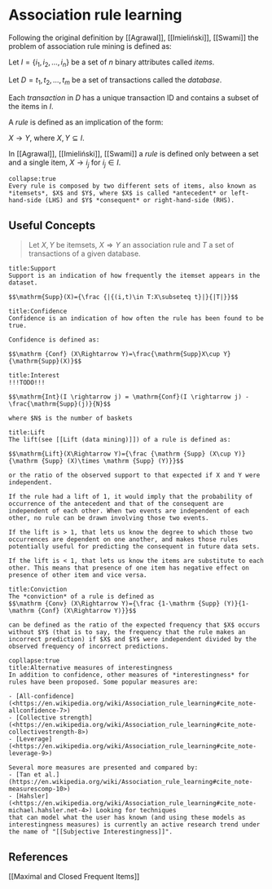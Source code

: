 # Association rule learning
Following the original definition by [[Agrawal]], [[Imieliński]], [[Swami]] the problem of association rule mining is defined as:

Let $I=\{i_{1},i_{2},\ldots ,i_{n}\}$ be a set of $n$ binary attributes called *items*.

Let $D={t_{1},t_{2},\ldots ,t_{m}}$ be a set of transactions called the *database*.

Each *transaction* in $D$ has a unique transaction ID and contains a subset of the items in $I$.

A *rule* is defined as an implication of the form:

$X\rightarrow Y$, where $X,Y\subseteq I$.

In [[Agrawal]], [[Imieliński]], [[Swami]] a *rule* is defined only between a set and a single item, $X\rightarrow i_{j}$ for $i_{j}\in I$.

```ad-note
collapse:true
Every rule is composed by two different sets of items, also known as *itemsets*, $X$ and $Y$, where $X$ is called *antecedent* or left-hand-side (LHS) and $Y$ *consequent* or right-hand-side (RHS).
```
## Useful Concepts
> Let $X,Y$ be itemsets, $X\Rightarrow Y$ an association rule and $T$ a set of transactions of a given database.

```ad-def
title:Support
Support is an indication of how frequently the itemset appears in the dataset.

$$\mathrm{Supp}(X)={\frac {|{(i,t)\in T:X\subseteq t}|}{|T|}}$$
```

```ad-def
title:Confidence
Confidence is an indication of how often the rule has been found to be true.

Confidence is defined as:

$$\mathrm {Conf} (X\Rightarrow Y)=\frac{\mathrm{Supp}X\cup Y}{\mathrm{Supp}(X)}$$
```

```ad-def
title:Interest
!!!TODO!!!

$$\mathrm{Int}(I \rightarrow j) = \mathrm{Conf}(I \rightarrow j) - \frac{\mathrm{Supp}(j)}{N}$$

where $N$ is the number of baskets
```

```ad-def
title:Lift
The lift(see [[Lift (data mining)]]) of a rule is defined as:

$$\mathrm{Lift}(X\Rightarrow Y)={\frac {\mathrm {Supp} (X\cup Y)}{\mathrm {Supp} (X)\times \mathrm {Supp} (Y)}}$$

or the ratio of the observed support to that expected if X and Y were independent.

If the rule had a lift of 1, it would imply that the probability of occurrence of the antecedent and that of the consequent are independent of each other. When two events are independent of each other, no rule can be drawn involving those two events.

If the lift is > 1, that lets us know the degree to which those two occurrences are dependent on one another, and makes those rules potentially useful for predicting the consequent in future data sets.

If the lift is < 1, that lets us know the items are substitute to each other. This means that presence of one item has negative effect on presence of other item and vice versa.
```

```ad-def
title:Conviction
The *conviction* of a rule is defined as 
$$\mathrm {Conv} (X\Rightarrow Y)={\frac {1-\mathrm {Supp} (Y)}{1-\mathrm {Conf} (X\Rightarrow Y)}}$$

can be defined as the ratio of the expected frequency that $X$ occurs without $Y$ (that is to say, the frequency that the rule makes an incorrect prediction) if $X$ and $Y$ were independent divided by the observed frequency of incorrect predictions.
```

```ad-note
copllapse:true
title:Alternative measures of interestingness
In addition to confidence, other measures of *interestingness* for rules have been proposed. Some popular measures are:

- [All-confidence](<https://en.wikipedia.org/wiki/Association_rule_learning#cite_note-allconfidence-7>)
- [Collective strength](<https://en.wikipedia.org/wiki/Association_rule_learning#cite_note-collectivestrength-8>)
- [Leverage](<https://en.wikipedia.org/wiki/Association_rule_learning#cite_note-leverage-9>)

Several more measures are presented and compared by:
- [Tan et al.](https://en.wikipedia.org/wiki/Association_rule_learning#cite_note-measurescomp-10>)
- [Hahsler](<https://en.wikipedia.org/wiki/Association_rule_learning#cite_note-michael.hahsler.net-4>) Looking for techniques 
that can model what the user has known (and using these models as interestingness measures) is currently an active research trend under the name of "[[Subjective Interestingness]]".

```

## References
[[Maximal and Closed Frequent Items]]

